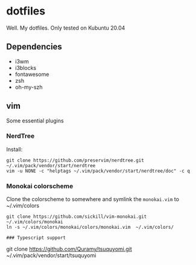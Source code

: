 # dotfiles
Well. My dotfiles.
Only tested on Kubuntu 20.04

## Dependencies
- i3wm
- i3blocks
- fontawesome
- zsh
- oh-my-szh

## vim
Some essential plugins
### NerdTree
Install:
```
git clone https://github.com/preservim/nerdtree.git ~/.vim/pack/vendor/start/nerdtree
vim -u NONE -c "helptags ~/.vim/pack/vendor/start/nerdtree/doc" -c q
```
### Monokai colorscheme
Clone the colorscheme to somewhere and symlink the `monokai.vim` to ~/.vim/colors
```
git clone https://github.com/sickill/vim-monokai.git ~/.vim/colors/monokai
ln -s ~/.vim/colors/monokai/colors/monokai.vim  ~/.vim/colors/

### Typescript support
```
git clone https://github.com/Quramy/tsuquyomi.git ~/.vim/pack/vendor/start/tsuquyomi
```

